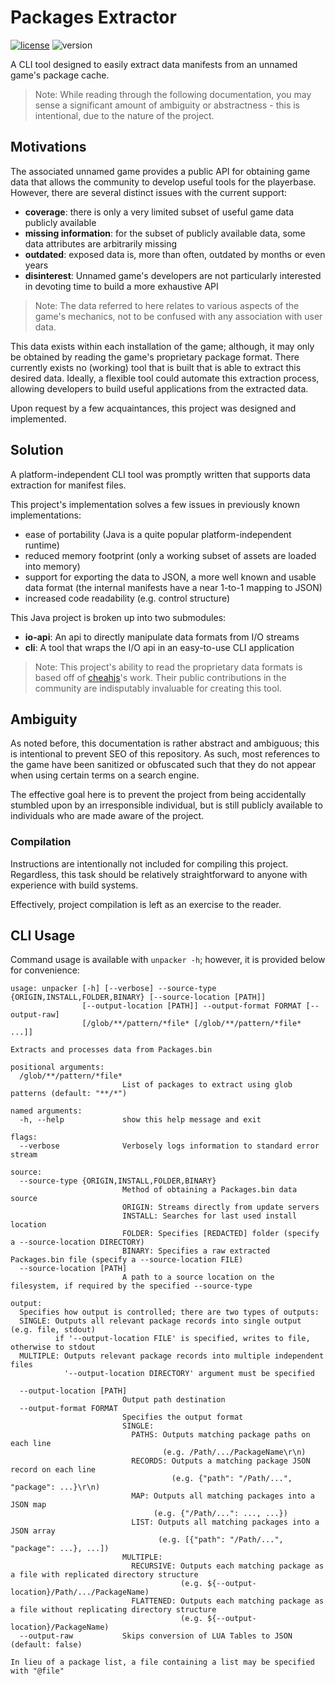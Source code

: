 # Packages Extractor
[![license](https://img.shields.io/github/license/concision/packages-unpacker?style=flat-square)](https://github.com/concision/packages-unpacker/blob/master/LICENSE)
![version](https://img.shields.io/github/v/tag/concision/packages-unpacker?style=flat-square)

A CLI tool designed to easily extract data manifests from an unnamed game's package cache.

> Note: While reading through the following documentation, you may sense a significant amount of ambiguity or abstractness - this is intentional, due to the nature of the project. 

## Motivations
The associated unnamed game provides a public API for obtaining game data that allows the community to develop useful tools for the playerbase. However, there are several distinct issues with the current support:
- **coverage**: there is only a very limited subset of useful game data publicly available
- **missing information**: for the subset of publicly available data, some data attributes are arbitrarily missing
- **outdated**: exposed data is, more than often, outdated by months or even years
- **disinterest**: Unnamed game's developers are not particularly interested in devoting time to build a more exhaustive API

> Note: The data referred to here relates to various aspects of the game's mechanics, not to be confused with any association with user data.

This data exists within each installation of the game; although, it may only be obtained by reading the game's proprietary package format. There currently exists no (working) tool that is built that is able to extract this desired data. Ideally, a flexible tool could automate this extraction process, allowing developers to build useful applications from the extracted data. 

Upon request by a few acquaintances, this project was designed and implemented.

## Solution
A platform-independent CLI tool was promptly written that supports data extraction for manifest files. 

This project's implementation solves a few issues in previously known implementations:
- ease of portability (Java is a quite popular platform-independent runtime)
- reduced memory footprint (only a working subset of assets are loaded into memory)
- support for exporting the data to JSON, a more well known and usable data format (the internal manifests have a near 1-to-1 mapping to JSON)
- increased code readability (e.g. control structure)

This Java project is broken up into two submodules:
- **io-api**: An api to directly manipulate data formats from I/O streams
- **cli**: A tool that wraps the I/O api in an easy-to-use CLI application

> Note: This project's ability to read the proprietary data formats is based off of [cheahjs](https://github.com/cheahjs)'s work. Their public contributions in the community are indisputably invaluable for creating this tool.

## Ambiguity
As noted before, this documentation is rather abstract and ambiguous; this is intentional to prevent SEO of this repository. As such, most references to the game have been sanitized or obfuscated such that they do not appear when using certain terms on a search engine.

The effective goal here is to prevent the project from being accidentally stumbled upon by an irresponsible individual, but is still publicly available to individuals who are made aware of the project.

### Compilation
Instructions are intentionally not included for compiling this project. Regardless, this task should be relatively straightforward to anyone with experience with build systems.

Effectively, project compilation is left as an exercise to the reader.

## CLI Usage
Command usage is available with ```unpacker -h```; however, it is provided below for convenience:
```
usage: unpacker [-h] [--verbose] --source-type {ORIGIN,INSTALL,FOLDER,BINARY} [--source-location [PATH]]
                [--output-location [PATH]] --output-format FORMAT [--output-raw]
                [/glob/**/pattern/*file* [/glob/**/pattern/*file* ...]]

Extracts and processes data from Packages.bin

positional arguments:
  /glob/**/pattern/*file*
                         List of packages to extract using glob patterns (default: "**/*")

named arguments:
  -h, --help             show this help message and exit

flags:
  --verbose              Verbosely logs information to standard error stream

source:
  --source-type {ORIGIN,INSTALL,FOLDER,BINARY}
                         Method of obtaining a Packages.bin data source
                         ORIGIN: Streams directly from update servers
                         INSTALL: Searches for last used install location
                         FOLDER: Specifies [REDACTED] folder (specify a --source-location DIRECTORY)
                         BINARY: Specifies a raw extracted Packages.bin file (specify a --source-location FILE)
  --source-location [PATH]
                         A path to a source location on the filesystem, if required by the specified --source-type

output:
  Specifies how output is controlled; there are two types of outputs:
  SINGLE: Outputs all relevant package records into single output (e.g. file, stdout)
          if '--output-location FILE' is specified, writes to file, otherwise to stdout
  MULTIPLE: Outputs relevant package records into multiple independent files
            '--output-location DIRECTORY' argument must be specified

  --output-location [PATH]
                         Output path destination
  --output-format FORMAT
                         Specifies the output format
                         SINGLE:
                           PATHS: Outputs matching package paths on each line
                                  (e.g. /Path/.../PackageName\r\n)
                           RECORDS: Outputs a matching package JSON record on each line
                                    (e.g. {"path": "/Path/...", "package": ...}\r\n)
                           MAP: Outputs all matching packages into a JSON map
                                (e.g. {"/Path/...": ..., ...})
                           LIST: Outputs all matching packages into a JSON array
                                 (e.g. [{"path": "/Path/...", "package": ...}, ...])
                         MULTIPLE:
                           RECURSIVE: Outputs each matching package as a file with replicated directory structure
                                      (e.g. ${--output-location}/Path/.../PackageName)
                           FLATTENED: Outputs each matching package as a file without replicating directory structure
                                      (e.g. ${--output-location}/PackageName)
  --output-raw           Skips conversion of LUA Tables to JSON (default: false)

In lieu of a package list, a file containing a list may be specified with "@file"
```

